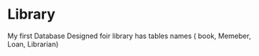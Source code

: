 # Library
My first Database Designed foir library 
has tables names ( book, Memeber, Loan, Librarian) 

